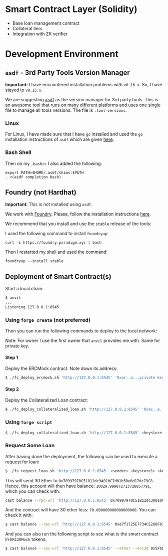# Smart Contract Layer (Solidity)
- Base loan management contract
- Collateral tiers
- Integration with ZK verifier

# Development Environment

## `asdf` - 3rd Party Tools Version Manager

**Important:** I have encountered installation problems with `v0.16.x`. So, I have
stayed to `v0.15.x`.

We are suggesting [asdf](https://asdf-vm.com/) as the version manager for 3rd party tools.
This is an awesome tool that runs on many different platforms and uses one single file to
manage all tools versions. The file is `.tool-versions`.

### Linux

For Linux, I have made sure that I have `go` installed and used the `go` installation
instructions of `asdf` which are given [here](https://asdf-vm.com/guide/getting-started.html#_1-install-asdf).

### Bash Shell

Then on my `.bashrc` I also added the following:

```
export PATH=$HOME/.asdf/shims:$PATH
. <(asdf completion bash)
```

## Foundry (not Hardhat)

**Important**: This is not installed using `asdf`.

We work with [Foundry](https://book.getfoundry.sh/). Please, follow the installation
instructions [here](https://book.getfoundry.sh/getting-started/installation).

We recommend that you install and use the `stable` release of the tools:

I used the following command to install `foundryup`:

```
curl -L https://foundry.paradigm.xyz | bash
```

Then I restarted my shell and used the command:

```
foundryup --install stable
```

## Deployment of Smart Contract(s)

Start a local chain:

```bash
$ anvil
...
Listening 127.0.0.1:8545

```

### Using `forge create` (not preferred)

Then you can run the following commands to deploy to the local network:

Note: For owner I use the first owner that `anvil` provides me with. Same for private key.

#### Step 1

Deploy the ERCMock contract. Note down its address:

```bash
$ ./fc_deploy_ercmock.sh 'http://127.0.0.1:8545' '0xac..a...private key....80'
```

#### Step 2

Deploy the Collateralized Loan contract:

```bash
$ ./fc_deploy_collateralized_loan.sh 'http://127.0.0.1:8545' '0xac..a...private key....80' '0xf39Fd...an owner...ffFb92266' '0x5Fb...ERC20Mock Address...0aa3' 20 5
```

### Using `forge script`

```bash
$ ./fs_deploy_collateralized_loan.sh 'http://127.0.0.1:8545' <keystore account>
```

### Request Some Loan

After having done the deployment, the following can be used to execute a request for loan:

```bash
$ ./fs_request_loan.sh 'http://127.0.0.1:8545' <sender> <keystore1> <keystore2>
```

This will send 30 Ether to `0x70997970C51812dc3A010C7d01b50e0d17dc79C8`. Hence, this account will then have
balance: `10029.999872713728857791`, which you can check with:

```bash
cast balance --rpc-url 'http://127.0.0.1:8545' 0x70997970C51812dc3A010C7d01b50e0d17dc79C8 --ether
```

And the contract will have 30 ether less: `70.000000000000000000`. You can check it with:

```bash
$ cast balance --rpc-url 'http://127.0.0.1:8545' 0xe7f1725E7734CE288F8367e1Bb143E90bb3F0512 --ether
```

And you can also run the following script to see what is the smart contract in `ERC20Mock`
tokens.

```bash
$ cast balance --rpc-url 'http://127.0.0.1:8545' --ether --erc20 0x5FbDB2315678afecb367f032d93F642f64180aa3 0xe7f1725E7734CE288F8367e1Bb143E90bb3F0512
```
